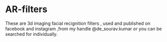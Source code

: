 # AR-filters

These  are 3d imaging facial recignition filters , used and published on facebook and instagram ,from my handle @de_sourav.kumar
or you can be searched for individually.
